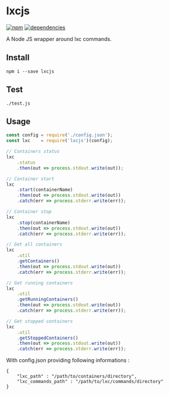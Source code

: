 # lxcjs
[![npm](https://img.shields.io/npm/v/lxcjs.svg)]()
[![dependencies](https://david-dm.org/MatthieuLemoine/lxcjs.png)](https://david-dm.org/MatthieuLemoine/lxcjs.png)

A Node JS wrapper around lxc commands.

## Install

    npm i --save lxcjs

## Test

    ./test.js

## Usage

```javascript
const config = require('./config.json');
const lxc    = require('lxcjs')(config);

// Containers status
lxc
    .status
    .then(out => process.stdout.write(out));

// Container start
lxc
    .start(containerName)
    .then(out => process.stdout.write(out))
    .catch(err => process.stderr.write(err));

// Container stop
lxc
    .stop(containerName)
    .then(out => process.stdout.write(out))
    .catch(err => process.stderr.write(err));

// Get all containers
lxc
    .util
    .getContainers()
    .then(out => process.stdout.write(out))
    .catch(err => process.stderr.write(err));

// Get running containers
lxc
    .util
    .getRunningContainers()
    .then(out => process.stdout.write(out))
    .catch(err => process.stderr.write(err));

// Get stopped containers
lxc
    .util
    .getStoppedContainers()
    .then(out => process.stdout.write(out))
    .catch(err => process.stderr.write(err));
```

With config.json providing following informations :


    {
        "lxc_path" : "/path/to/containers/directory",
        "lxc_commands_path" : "/path/to/lxc/commands/directory"
    }
